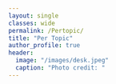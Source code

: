 ```yaml
---
layout: single
classes: wide
permalink: /Pertopic/
title: "Per Topic"
author_profile: true
header:
  image: "/images/desk.jpeg"
  caption: "Photo credit: "
---
```

